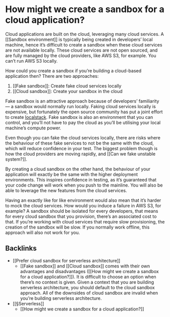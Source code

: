 # How might we create a sandbox for a cloud application?
Cloud applications are built on the cloud, leveraging many cloud services. A [[Sandbox environment]] is typically being created in developers’ local machine, hence it’s difficult to create a sandbox when these cloud services are not available locally. These cloud services are not open sourced, and are fully managed by the cloud providers, like AWS S3, for example. You can’t run AWS S3 locally.

How could you create a sandbox if you’re building a cloud-based application then? There are two approaches:
1. [[Fake sandbox]]: Create fake cloud services locally
2. [[Cloud sandbox]]: Create your sandbox in the cloud

Fake sandbox is an attractive approach because of developers’ familiarity — a sandbox would normally run locally. Faking cloud services locally is expensive, but fortunately the open source community has put a joint effort to create [localstack](https://github.com/localstack/localstack). Fake sandbox is also an environment that you can control, and you’ll not have to pay the cloud as you’ll be utilising your local machine’s compute power.

Even though you can fake the cloud services locally, there are risks where the behaviour of these fake services to not be the same with the cloud, which will reduce confidence in your test. The biggest problem though is how the cloud providers are moving rapidly, and [[Can we fake unstable system?]].

By creating a cloud sandbox on the other hand, the behaviour of your application will exactly be the same with the higher deployment environments. This inspires confidence in testing, as it’s guaranteed that your code change will work when you push to the mainline. You will also be able to leverage the new features from the cloud services.

Having an exactly like for like environment would also mean that it’s harder to mock the cloud services. How would you induce a failure in AWS S3, for example? A sandbox should be isolated for every developers, that means for every cloud sandbox that you provision, there’s an associated cost to that. If you’re working with cloud services that require slow provisioning, the creation of the sandbox will be slow. If you normally work offline, this approach will also not work for you.

## Backlinks
* [[Prefer cloud sandbox for serverless architecture]]
	* [[Fake sandbox]] and [[Cloud sandbox]] comes with their own advantages and disadvantages ([[How might we create a sandbox for a cloud application?]]). It is difficult to choose an option when there’s no context is given. Given a context that you are building serverless architecture, you should default to the cloud sandbox approach. All of the downsides of cloud sandbox are invalid when you’re building serverless architecture.
* [[§Serverless]]
	* [[How might we create a sandbox for a cloud application?]]

<!-- #evergreen #test #cloud -->

<!-- {BearID:0CF2C2B8-C516-4A35-AD3B-F003C4E30D77-1543-0000AC4844754E37} -->
